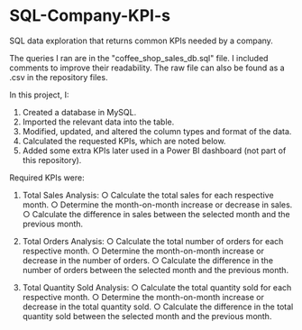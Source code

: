 # SQL-Company-KPI-s
SQL data exploration that returns common KPIs needed by a company.

The queries I ran are in the "coffee_shop_sales_db.sql" file. I included comments to improve their readability.
The raw file can also be found as a .csv in the repository files.

In this project, I:

1. Created a database in MySQL.
2. Imported the relevant data into the table.
3. Modified, updated, and altered the column types and format of the data.
4. Calculated the requested KPIs, which are noted below.
5. Added some extra KPIs later used in a Power BI dashboard (not part of this repository).

Required KPIs were:

1. Total Sales Analysis:
  ○ Calculate the total sales for each respective month.
  ○ Determine the month-on-month increase or decrease in sales.
  ○ Calculate the difference in sales between the selected month and the previous month.

2. Total Orders Analysis:
  ○ Calculate the total number of orders for each respective month.
  ○ Determine the month-on-month increase or decrease in the number of orders.
  ○ Calculate the difference in the number of orders between the selected month and the previous month.

3. Total Quantity Sold Analysis:
  ○ Calculate the total quantity sold for each respective month.
  ○ Determine the month-on-month increase or decrease in the total quantity sold.
  ○ Calculate the difference in the total quantity sold between the selected month and the previous month.
